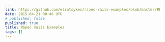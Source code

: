 ```yaml
---
link: https://github.com/eliotsykes/rspec-rails-examples/blob/master/README.md
date: 2015-04-21 00:46 UTC
# published: false
published: true
title: RSpec Rails Examples
tags: []
---
```



